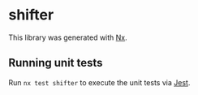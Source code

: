 # shifter

This library was generated with [Nx](https://nx.dev).

## Running unit tests

Run `nx test shifter` to execute the unit tests via [Jest](https://jestjs.io).
